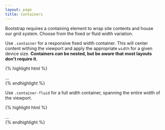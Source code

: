 ```yaml
---
layout: page
title: Containers
---
```


Bootstrap requires a containing element to wrap site contents and house our grid system. Choose from the fixed or fluid width variation.

Use `.container` for a responsive fixed width container. This will center content withing the viewport and apply the appropriate `width` for a given device size. **Containers *can* be nested, but be aware that most layouts don't require it.**

{% highlight html %}
<div class="container">
  ...
</div>
{% endhighlight %}

Use `.container-fluid` for a full width container, spanning the entire width of the viewport.

{% highlight html %}
<div class="container-fluid">
  ...
</div>
{% endhighlight %}
